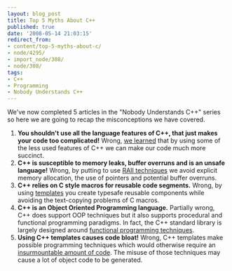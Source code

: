 ```yaml
---
layout: blog_post
title: Top 5 Myths About C++
published: true
date: '2008-05-14 21:03:15'
redirect_from:
- content/top-5-myths-about-c/
- node/4295/
- import_node/308/
- node/308/
tags:
- C++
- Programming
- Nobody Understands C++
---
```


We've now completed 5 articles in the "Nobody Understands C++" series so here we are going to recap the misconceptions we have covered.

1.  **You shouldn't use all the language features of C++, that just makes your code too complicated!** Wrong, [we learned](/content/nobody-understands-c-intro) that by using some of the less used features of C++ we can make our code much more succinct.
2.  **C++ is susceptible to memory leaks, buffer overruns and is an unsafe language!** Wrong, by putting to use [RAII techniques](/content/nobody-understands-c-part-2-raii) we avoid explicit memory allocation, the use of pointers and potential buffer overruns.
3.  **C++ relies on C style macros for reusable code segments.** Wrong, by using [templates](/content/nobody-understands-c-part-3-templates) you create typesafe reusable components while avoiding the text-copying problems of C macros.
4.  **C++ is an Object Oriented Programming language.** Partially wrong, C++ does support OOP techniques but it also supports procedural and functional programming paradigms. In fact, the C++ standard library is largely designed around [functional programming techniques](/content/nobody-understands-c-part-4-functional-programming).
5.  **Using C++ templates causes code bloat!** Wrong, C++ templates make possible programming techniques which would otherwise require an [insurmountable amount of code](/content/nobody-understands-c-part-5-template-code-bloat). The misuse of those techniques may cause a lot of object code to be generated.

